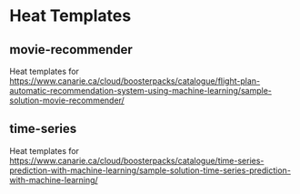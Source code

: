 # Heat Templates

## movie-recommender

Heat templates for https://www.canarie.ca/cloud/boosterpacks/catalogue/flight-plan-automatic-recommendation-system-using-machine-learning/sample-solution-movie-recommender/

## time-series

Heat templates for https://www.canarie.ca/cloud/boosterpacks/catalogue/time-series-prediction-with-machine-learning/sample-solution-time-series-prediction-with-machine-learning/
